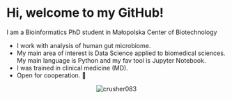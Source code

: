 # Hi, welcome to my GitHub!
I am a Bioinformatics PhD student in Małopolska Center of Biotechnology

- I work with analysis of human gut microbiome. 
- My main area of interest is Data Science applied to biomedical sciences. My main language is Python and my fav tool is Jupyter Notebook.
- I was trained in clinical medicine (MD).
- Open for cooperation. 🤝
<p align="center"><img align="center" src="https://github-readme-stats.vercel.app/api/top-langs/?username=crusher083&theme=nightowl" alt="crusher083" /></p>
